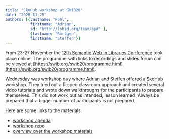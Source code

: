 ```yaml
---
title: "SkoHub workshop at SWIB20"
date: "2020-11-25"
authors: [{lastname: "Pohl",
           firstname: "Adrian",
           id: "http://lobid.org/team/ap#" },
           {lastname: "Rörtgen",
           firstname: "Steffen"}]
---
```


From 23-27 November the [12th Semantic Web in Libraries Conference](https://swib.org/swib20/) took place online. The programme with links to recordings and slides forum can be viewed at [https://swib.org/swib20/programme.html](https://swib.org/swib20/programme.html).

Wednesday was workshop day where Adrian and Steffen offered a SkoHub workshop. They tried out a flipped classroom approach and created several video tutorials and wrote down walkthroughs for the participants to prepare themselves. This did not work out as intended, lesson learned: Always be prepared that a bigger number of participants is not prepared.

Here are some links to the materials:

- [workshop agenda](https://pad.gwdg.de/p/HJeIvDvq5w)
- [workshop repo](https://github.com/skohub-io/swib20-workshop)
- [overview over the workshop materials](https://github.com/skohub-io/swib20-workshop/blob/main/resources/README.md)
